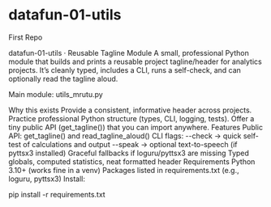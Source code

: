 # datafun-01-utils

First Repo

datafun-01-utils · Reusable Tagline Module
A small, professional Python module that builds and prints a reusable project tagline/header for analytics projects. It’s cleanly typed, includes a CLI, runs a self-check, and can optionally read the tagline aloud.

Main module: utils_mrutu.py

Why this exists
Provide a consistent, informative header across projects.
Practice professional Python structure (types, CLI, logging, tests).
Offer a tiny public API (get_tagline()) that you can import anywhere.
Features
Public API: get_tagline() and read_tagline_aloud()
CLI flags:
--check → quick self-test of calculations and output
--speak → optional text-to-speech (if pyttsx3 installed)
Graceful fallbacks if loguru/pyttsx3 are missing
Typed globals, computed statistics, neat formatted header
Requirements
Python 3.10+ (works fine in a venv)
Packages listed in requirements.txt (e.g., loguru, pyttsx3)
Install:

pip install -r requirements.txt

